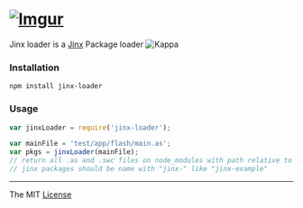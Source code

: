 # [![Imgur](http://i.imgur.com/FHjshUv.png)](https://github.com/webcaetano/jinx)

Jinx loader is a [Jinx](https://github.com/webcaetano/jinx) Package loader ![Kappa](http://static-cdn.jtvnw.net/emoticons/v1/25/1.0)

### Installation

```
npm install jinx-loader
```

### Usage 

```javascript
var jinxLoader = require('jinx-loader');

var mainFile = 'test/app/flash/main.as';
var pkgs = jinxLoader(mainFile);  
// return all .as and .swc files on node_modules with path relative to mainFile
// jinx packages should be name with "jinx-" like "jinx-example"
```


---------------------------------

The MIT [License](https://raw.githubusercontent.com/webcaetano/jinx-loader/master/LICENSE.md)
